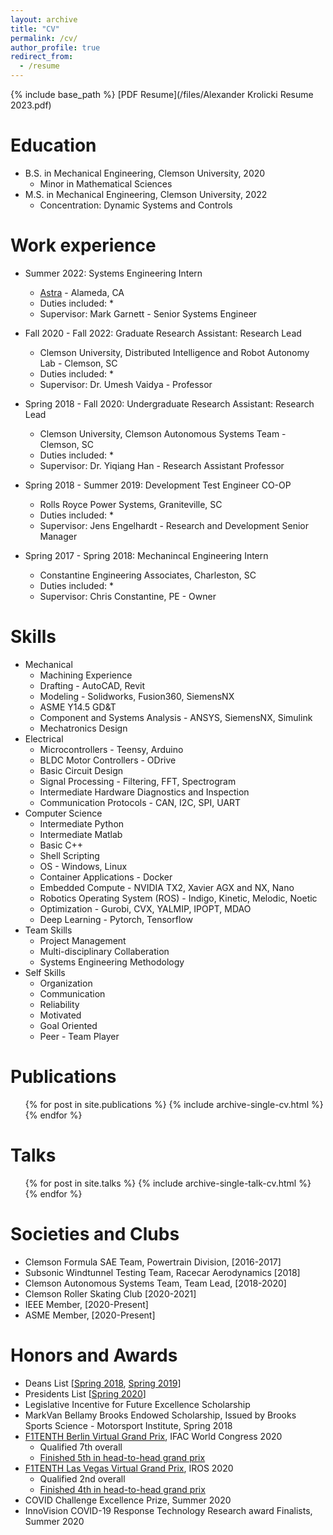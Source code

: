 ```yaml
---
layout: archive
title: "CV"
permalink: /cv/
author_profile: true
redirect_from:
  - /resume
---
```


{% include base_path %}
[PDF Resume](/files/Alexander Krolicki Resume 2023.pdf)

Education
======
* B.S. in Mechanical Engineering, Clemson University, 2020
  * Minor in Mathematical Sciences
* M.S. in Mechanical Engineering, Clemson University, 2022
  * Concentration: Dynamic Systems and Controls

Work experience
======
* Summer 2022: Systems Engineering Intern
  * [Astra](https://astra.com/) - Alameda, CA
  * Duties included: 
    * 
  * Supervisor: Mark Garnett - Senior Systems Engineer

* Fall 2020 - Fall 2022: Graduate Research Assistant: Research Lead
  * Clemson University, Distributed Intelligence and Robot Autonomy Lab - Clemson, SC
  * Duties included: 
    * 
  * Supervisor: Dr. Umesh Vaidya - Professor

* Spring 2018 - Fall 2020: Undergraduate Research Assistant: Research Lead
  * Clemson University, Clemson Autonomous Systems Team - Clemson, SC
  * Duties included: 
    * 
  * Supervisor: Dr. Yiqiang Han - Research Assistant Professor

* Spring 2018 - Summer 2019: Development Test Engineer CO-OP
  * Rolls Royce Power Systems, Graniteville, SC
  * Duties included: 
    * 
  * Supervisor: Jens Engelhardt - Research and Development Senior Manager

* Spring 2017 - Spring 2018: Mechanincal Engineering Intern
  * Constantine Engineering Associates, Charleston, SC
  * Duties included: 
    * 
  * Supervisor: Chris Constantine, PE - Owner
  
Skills
======
* Mechanical
  * Machining Experience
  * Drafting - AutoCAD, Revit
  * Modeling - Solidworks, Fusion360, SiemensNX
  * ASME Y14.5 GD&T
  * Component and Systems Analysis - ANSYS, SiemensNX, Simulink
  * Mechatronics Design
* Electrical
  * Microcontrollers - Teensy, Arduino
  * BLDC Motor Controllers - ODrive
  * Basic Circuit Design
  * Signal Processing - Filtering, FFT, Spectrogram
  * Intermediate Hardware Diagnostics and Inspection
  * Communication Protocols - CAN, I2C, SPI, UART
* Computer Science
  * Intermediate Python
  * Intermediate Matlab
  * Basic C++
  * Shell Scripting
  * OS - Windows, Linux
  * Container Applications - Docker
  * Embedded Compute - NVIDIA TX2, Xavier AGX and NX, Nano
  * Robotics Operating System (ROS) - Indigo, Kinetic, Melodic, Noetic
  * Optimization - Gurobi, CVX, YALMIP, IPOPT, MDAO
  * Deep Learning - Pytorch, Tensorflow
* Team Skills
  * Project Management
  * Multi-disciplinary Collaberation
  * Systems Engineering Methodology
* Self Skills
  * Organization
  * Communication
  * Reliability
  * Motivated
  * Goal Oriented
  * Peer - Team Player

Publications
======
  <ul>{% for post in site.publications %}
    {% include archive-single-cv.html %}
  {% endfor %}</ul>
  
Talks
======
  <ul>{% for post in site.talks %}
    {% include archive-single-talk-cv.html %}
  {% endfor %}</ul>
  
<!-- Teaching
======
  <ul>{% for post in site.teaching %}
    {% include archive-single-cv.html %}
  {% endfor %}</ul> -->
  
Societies and Clubs
======
* Clemson Formula SAE Team, Powertrain Division, [2016-2017]
* Subsonic Windtunnel Testing Team, Racecar Aerodynamics [2018]
* Clemson Autonomous Systems Team, Team Lead, [2018-2020]
* Clemson Roller Skating Club [2020-2021]
* IEEE Member, [2020-Present]
* ASME Member, [2020-Present]

Honors and Awards
=====
* Deans List [[Spring 2018](https://clemson.meritpages.com/stories/Alexander-G-Krolicki-of-Greer-named-to-Clemson-University-Dean-s-List-/11259628), [Spring 2019](https://clemson.meritpages.com/stories/Alexander-G-Krolicki-of-Greer-named-to-Clemson-University-Dean-s-List-/15031590)]
* Presidents List [[Spring 2020](https://clemson.meritpages.com/stories/Alexander-G-Krolicki-of-Greer-named-to-Clemson-University-President-s-List-/32826527)]
* Legislative Incentive for Future Excellence Scholarship
* MarkVan Bellamy Brooks Endowed Scholarship, Issued by Brooks Sports Science - Motorsport Institute, Spring 2018
* [F1TENTH Berlin Virtual Grand Prix](https://f1tenth.org/ifac2020.html), IFAC World Congress 2020
  * Qualified 7th overall
  * [Finished 5th in head-to-head grand prix](/files/SpeedTigers-berlin.pdf)
* [F1TENTH Las Vegas Virtual Grand Prix](https://f1tenth.org/iros2020.html), IROS 2020
  * Qualified 2nd overall
  * [Finished 4th in head-to-head grand prix](/files/speedtiger-vegas.pdf)
* COVID Challenge Excellence Prize, Summer 2020
* InnoVision COVID-19 Response Technology Research award Finalists, Summer 2020